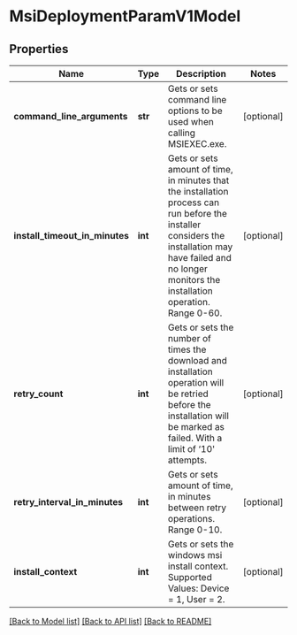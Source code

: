 # MsiDeploymentParamV1Model

## Properties
Name | Type | Description | Notes
------------ | ------------- | ------------- | -------------
**command_line_arguments** | **str** | Gets or sets command line options to be used when calling MSIEXEC.exe. | [optional] 
**install_timeout_in_minutes** | **int** | Gets or sets amount of time, in minutes that the installation process can run before the installer  considers the installation may have failed and no longer monitors the installation operation. Range 0-60. | [optional] 
**retry_count** | **int** | Gets or sets the number of times the download and installation operation will be retried before the installation will be marked as failed. With a limit of ‘10&#39; attempts. | [optional] 
**retry_interval_in_minutes** | **int** | Gets or sets amount of time, in minutes between retry operations. Range 0-10. | [optional] 
**install_context** | **int** | Gets or sets the windows msi install context. Supported Values: Device &#x3D; 1, User &#x3D; 2. | [optional] 

[[Back to Model list]](../README.md#documentation-for-models) [[Back to API list]](../README.md#documentation-for-api-endpoints) [[Back to README]](../README.md)


